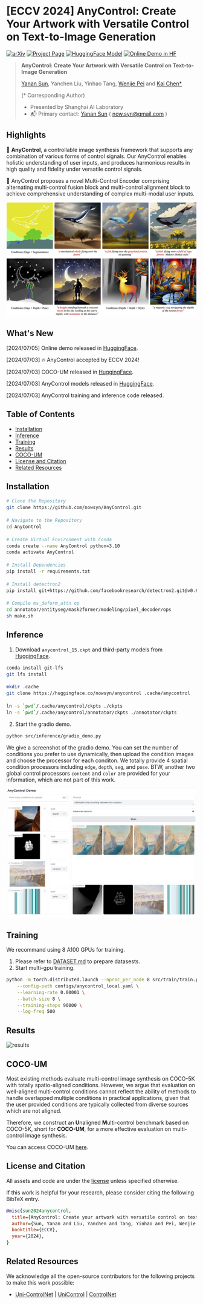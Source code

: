 # [ECCV 2024] AnyControl: Create Your Artwork with Versatile Control on Text-to-Image Generation 
[![arXiv](https://img.shields.io/badge/arXiv-2312.13964-b31b1b.svg)](https://arxiv.org/abs/2406.18958)
[![Project Page](https://img.shields.io/badge/Project-Page-Green)](https://any-control.github.io/)
[![HuggingFace Model](https://img.shields.io/badge/%F0%9F%A4%97%20Hugging%20Face-Model-blue)](https://huggingface.co/nowsyn/anycontrol)
<a target="_blank" href="https://huggingface.co/spaces/nowsyn/AnyControl">
  <img src="https://huggingface.co/datasets/huggingface/badges/raw/main/open-in-hf-spaces-sm.svg" alt="Online Demo in HF"/>
</a>

> **AnyControl: Create Your Artwork with Versatile Control on Text-to-Image Generation**
>
> [Yanan Sun](https://scholar.google.com/citations?user=6TA1oPkAAAAJ&hl=en), Yanchen Liu, Yinhao Tang, [Wenjie Pei](https://wenjiepei.github.io/) and [Kai Chen*](https://chenkai.site/)
> 
> (\* Corresponding Author)
>
> - Presented by Shanghai AI Laboratory
> - :mailbox_with_mail: Primary contact: [Yanan Sun](https://scholar.google.com/citations?user=6TA1oPkAAAAJ&hl=en) ( now.syn@gmail.com ) 

## Highlights <a name="highlights"></a>

:star2: **AnyControl**, a controllable image synthesis framework that supports any combination of various forms of control signals. Our AnyControl enables holistic understanding of user inputs, and produces harmonious results in high quality and fidelity under versatile control signals.

:star2: AnyControl proposes a novel Multi-Control Encoder comprising alternating multi-control fusion block and multi-control alignment block to achieve comprehensive understanding of complex multi-modal user inputs. 

![](./assets/teaser.png "AnyControl")


## What's New<a name="news"></a>

[2024/07/05] Online demo released in [HuggingFace](https://huggingface.co/spaces/nowsyn/AnyControl).

[2024/07/03] :fire: AnyControl accepted by ECCV 2024!

[2024/07/03] COCO-UM released in [HuggingFace](https://huggingface.co/datasets/nowsyn/COCO-UM).

[2024/07/03] AnyControl models released in [HuggingFace](https://huggingface.co/nowsyn/anycontrol).

[2024/07/03] AnyControl training and inference code released.


## Table of Contents

- [Installation](#installation)
- [Inference](#inference) 
- [Training](#training)
- [Results](#results)
- [COCO-UM](#coco-um)
- [License and Citation](#license-and-citation)
- [Related Resources](#resources)

## Installation <a name="installation"></a>

```bash
# Clone the Repository
git clone https://github.com/nowsyn/AnyControl.git

# Navigate to the Repository
cd AnyControl

# Create Virtual Environment with Conda
conda create --name AnyControl python=3.10
conda activate AnyControl

# Install Dependencies
pip install -r requirements.txt

# Install detectron2
pip install git+https://github.com/facebookresearch/detectron2.git@v0.6

# Compile ms_deform_attn op
cd annotator/entityseg/mask2former/modeling/pixel_decoder/ops
sh make.sh
```

## Inference <a name="inference"></a>

1. Download `anycontrol_15.ckpt` and third-party models from [HuggingFace](https://huggingface.co/nowsyn/anycontrol).

```bash
conda install git-lfs
git lfs install

mkdir .cache
git clone https://huggingface.co/nowsyn/anycontrol .cache/anycontrol

ln -s `pwd`/.cache/anycontrol/ckpts ./ckpts
ln -s `pwd`/.cache/anycontrol/annotator/ckpts ./annotator/ckpts
```

2. Start the gradio demo.

```bash
python src/inference/gradio_demo.py
```

We give a screenshot of the gradio demo. You can set the number of conditions you prefer to use dynamically, then upload the condition images and choose the processor for each conditon. We totally provide 4 spatial condition processors including `edge`, `depth`, `seg`, and `pose`. BTW, another two global control processors `content` and `color` are provided for your information, which are not part of this work.

![](./assets/demo_00.jpg "AnyControl Gradio Demo")


## Training

We recommand using 8 A100 GPUs for training. 

1. Please refer to [DATASET.md](docs/DATASET.md) to prepare datasests.
2. Start multi-gpu training.

```bash
python -m torch.distributed.launch --nproc_per_node 8 src/train/train.py \
    --config-path configs/anycontrol_local.yaml \
    --learning-rate 0.00001 \
    --batch-size 8 \
    --training-steps 90000 \
    --log-freq 500
```

## Results<a name="results"></a>

![](./assets/results.png "results")


## COCO-UM<a name="coco-um"></a>
Most existing methods evaluate multi-control image synthesis on COCO-5K with totally spatio-aligned conditions. However, we argue that evaluation on well-aligned multi-control conditions cannot reflect the ability of methods to handle overlapped  multiple conditions in practical applications, given that the user provided conditions are typically collected from diverse sources which are not aligned. 

Therefore, we construct an **U**naligned **M**ulti-control benchmark based on COCO-5K, short for **COCO-UM**, for a more effective evaluation on multi-control image synthesis. 

You can access COCO-UM [here](https://huggingface.co/datasets/nowsyn/COCO-UM). 


## License and Citation <a name="license-and-citation"></a>

All assets and code are under the [license](./LICENSE) unless specified otherwise.

If this work is helpful for your research, please consider citing the following BibTeX entry.

``` bibtex
@misc{sun2024anycontrol,
  title={AnyControl: Create your artwork with versatile control on text-to-image generation},
  author={Sun, Yanan and Liu, Yanchen and Tang, Yinhao and Pei, Wenjie and Chen, Kai},
  booktitle={ECCV},
  year={2024},
}
```

## Related Resources <a name="resources"></a>

We acknowledge all the open-source contributors for the following projects to make this work possible:

- [Uni-ControlNet](https://github.com/ShihaoZhaoZSH/Uni-ControlNet) | [UniControl](https://github.com/salesforce/UniControl) | [ControlNet](https://github.com/lllyasviel/ControlNet)
